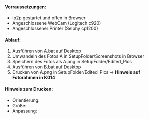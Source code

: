 #### Vorraussetzungen:
- ip2p gestartet und offen in Browser
- Angeschlossene WebCam (Logitech c920)
- Angeschlossener Printer (Selphy cp1200)


#### Ablauf:
1. Ausführen von A.bat auf Desktop
2. Umwandeln des Fotos A in SetupFolder/Screenshots in Browser 
3. Speichern des Fotos als A.png in SetupFolder/Edited_Pics 
4. Ausführen von B.bat auf Desktop
5. Drucken von A.png in SetupFolder/Edited_Pics
-> **Hinweis auf Fotorahmen in K014**

#### Hinweis zum Drucken:
- Orientierung:
- Größe:
- Anpassung:

